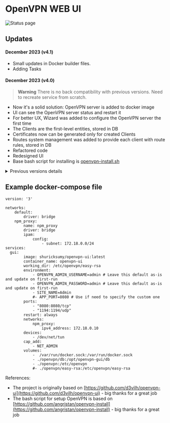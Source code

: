 # OpenVPN WEB UI

![Status page](screenshots/main_img.gif?raw=true)

## Updates

#### December 2023 (v4.1)
- Small updates in Docker builder files.
- Adding Tasks

#### December 2023 (v4.0)
> **Warning**
 There is no back compatibility with previous versions. Need to recreate service from scratch.
 
- Now it's a solid solution: OpenVPN server is added to docker image
- UI can see the OpenVPN server status and restart it
- For better UX, Wizard was added to configure the OpenVPN server the first time
- The Clients are the first-level entities, stored in DB
- Certificates now can be generated only for created Clients
- Routes system management was added to provide each client with route rules, stored in DB
- Refactored code
- Redesigned UI
- Base bash script for installing is [openvpn-install.sh](https://github.com/shuricksumy/openvpn-install)

<details>

<summary>Previous versions details</summary>

#### September 2023 (v3.0)
- New UI web components
- UI updates
#### September 2023 (v2.0 - v 2.4)
- Fixed some issues
- Add script based on go for client's file generation
- Small improvements 
- Added md5 sum checker for client config files to be sure that current config is used or not
- Fixed small issue
- Now is possible to organize routing between devices on Web UI
    - Added Client details page with Static IP, Routes, Subnet settings, Default Route
    - Added script to generate client config files based on these settings
- It's possible un-revoke certificate
- Redesigned a bit UI

#### Summer 2023 (v 1.0)

- updated all config files and scripts to use `/etc/openvpn/easy-rsa` path
- added the script from [openvpn-install](https://github.com/shuricksumy/openvpn-install) as the main script for generating new clients
- added UI improvements:
  - now user can configure `server.conf` and `client-template` files as plain text
  - new table with certificates
  - add a modal window to edit each client config file separately
  - improved visual part of the log viewer
  - updated client generation and .ovpn file generation
  - added confirmation to Revoke or Delete clients
  - added 4 tabs for Application, Server, Cliemt config and System utils
  - added backuping/downloading of all ovpn directory
- added Docker env variables and improved run-script:
  - disabled auto-provisioning of OpenVPN server part - now wait for a readily configured server
  - added env vars:

  ```bash
  SITE_NAME='Server 1' # The name of the server - displayed on UI. Default value "Admin"
  OPENVPN_SERVER_DOCKER_NAME="vpnserver1" # The name of the Docker container to restart
  OPENVPN_MANAGEMENT_ADDRESS="IP:PORT" # The preconfigured address to connect OpenVPN manager
  ```
  
</details>

## Example docker-compose file
```docker
version: '3'

networks:
    default:
        driver: bridge
    npm_proxy:
        name: npm_proxy
        driver: bridge
        ipam:
            config:
                - subnet: 172.18.0.0/24
services:
  gui:
        image: shuricksumy/openvpn-ui:latest
        container_name: openvpn-ui
        working_dir: /etc/openvpn/easy-rsa
        environment:
            - OPENVPN_ADMIN_USERNAME=admin # Leave this default as-is and update on first-run
            - OPENVPN_ADMIN_PASSWORD=admin # Leave this default as-is and update on first-run
            - SITE_NAME=Admin
            #- APP_PORT=8080 # Use if need to specify the custom one
        ports:
            - "8080:8080/tcp"
            - "1194:1194/udp"
        restart: always
        networks:
            npm_proxy:
                ipv4_address: 172.18.0.10
        devices:
            - /dev/net/tun
        cap_add:
            - NET_ADMIN
        volumes:
            -  /var/run/docker.sock:/var/run/docker.sock
            - ./openvpn/db:/opt/openvpn-gui/db
            - ./openvpn:/etc/openvpn
            #- ./openvpn/easy-rsa:/etc/openvpn/easy-rsa
```

References:
- The project is originally based on [https://github.com/d3vilh/openvpn-ui](https://github.com/d3vilh/openvpn-ui)  - big thanks for a great job
- The bash script for setup OpenVPN is based on [https://github.com/angristan/openvpn-install](https://github.com/angristan/openvpn-install) - big thanks for a great job
